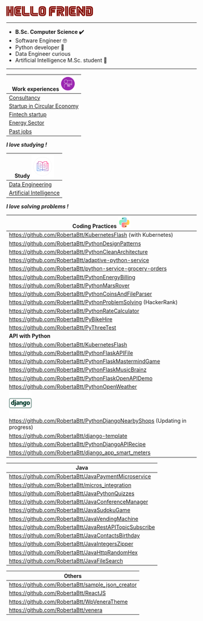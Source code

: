 <img src="MrRobot.png" alt="MrRobot" style="width:230px;"/>

------------------------------------------------------------------
- **B.Sc. Computer Science ✔️**
- Software Engineer 🤓
- Python developer 🐍
- Data Engineer curious 
- Artificial Intelligence M.Sc. student 📓 
 
---------------------------------------------------------------------------


| Work experiences     <img src="jobs.png" alt="work" style="width:40px;"/> |
|---------------------------------------------------------------------------|
| [Consultancy](Cpgm_hp%2FREADME.md)                                        |
| [Startup in Circular Economy](Verone%2FREADME.md)                         |
| [Fintech startup](Touche%2FREADME.md)                                     |
| [Energy Sector](Energy%2FREADME.md)                                       |
| [Past jobs](jobs_2005_2016%2FREADME.md)                              |

_**I love studying !**_

| Study  <img src="book.png" alt="book" style="width:60px;"/>                       |
|-----------------------------------------------------------------------------------|
| [Data Engineering](DataEngineering%2FREADME.md)                                   |
| [Artificial Intelligence](https://github.com/RobertaBtt/Artificial_intelligence ) |

_**I love solving problems !**_

| Coding Practices ![Python](Python.png)                                       |
|------------------------------------------------------------------------------|
| https://github.com/RobertaBtt/KubernetesFlash (with Kubernetes)              |
| https://github.com/RobertaBtt/PythonDesignPatterns                           |
| https://github.com/RobertaBtt/PythonCleanArchitecture                        |
| https://github.com/RobertaBtt/adaptive-python-service                        |
| https://github.com/RobertaBtt/python-service-grocery-orders                  |
| https://github.com/RobertaBtt/PythonEnergyBilling                            |
| https://github.com/RobertaBtt/PythonMarsRover                                |
| https://github.com/RobertaBtt/PythonCoinsAndFileParser                       |
| https://github.com/RobertaBtt/PythonProblemSolving (HackerRank)              |
| https://github.com/RobertaBtt/PythonRateCalculator                           |
| https://github.com/RobertaBtt/PyBikeHire                                     |
| https://github.com/RobertaBtt/PyThreeTest                                    |
| **API with Python**                                                          |
| https://github.com/RobertaBtt/KubernetesFlash                                |
| https://github.com/RobertaBtt/PythonFlaskAPIFile                             |
| https://github.com/RobertaBtt/PythonFlaskMastermindGame                      |
| https://github.com/RobertaBtt/PythonFlaskMusicBrainz                         |
| https://github.com/RobertaBtt/PythonFlaskOpenAPIDemo                         |
| https://github.com/RobertaBtt/PythonOpenWeather                              |
| <img src="django.png" alt="django" style="width:60px;"/>                     |
| https://github.com/RobertaBtt/PythonDjangoNearbyShops (Updating in progress) |
| https://github.com/RobertaBtt/django-template                                |
| https://github.com/RobertaBtt/PythonDjangoAPIRecipe                          |
| https://github.com/RobertaBtt/django_app_smart_meters                        |




| Java                                                    |
|---------------------------------------------------------|
| https://github.com/RobertaBtt/JavaPaymentMicroservice   |
| https://github.com/RobertaBtt/micros_integration        |
| https://github.com/RobertaBtt/JavaPythonQuizzes         |
| https://github.com/RobertaBtt/JavaConferenceManager     |
| https://github.com/RobertaBtt/JavaSudokuGame            |
| https://github.com/RobertaBtt/JavaVendingMachine        |
| https://github.com/RobertaBtt/JavaRestAPITopicSubscribe |
| https://github.com/RobertaBtt/JavaContactsBirthday      |
| https://github.com/RobertaBtt/JavaIntegersZipper        |
| https://github.com/RobertaBtt/JavaHttpRandomHex         |
| https://github.com/RobertaBtt/JavaFileSearch            |




| Others                                            |
|---------------------------------------------------|
| https://github.com/RobertaBtt/sample_json_creator |
| https://github.com/RobertaBtt/ReactJS             |
| https://github.com/RobertaBtt/WpVeneraTheme       |
| https://github.com/RobertaBtt/venera              |


